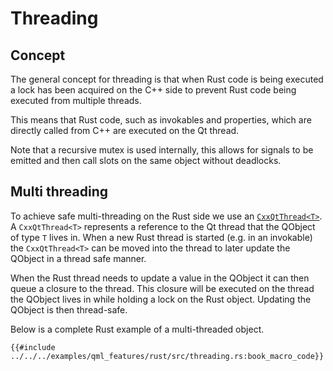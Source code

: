 <!--
SPDX-FileCopyrightText: 2022 Klarälvdalens Datakonsult AB, a KDAB Group company <info@kdab.com>
SPDX-FileContributor: Andrew Hayzen <andrew.hayzen@kdab.com>

SPDX-License-Identifier: MIT OR Apache-2.0
-->

# Threading

## Concept

The general concept for threading is that when Rust code is being executed a lock has been acquired on the C++ side to prevent Rust code being executed from multiple threads.

This means that Rust code, such as invokables and properties, which are directly called from C++ are executed on the Qt thread.

Note that a recursive mutex is used internally, this allows for signals to be emitted and then call slots on the same object without deadlocks.

## Multi threading

To achieve safe multi-threading on the Rust side we use an [`CxxQtThread<T>`](../qobject/cxxqtthread.md).
A `CxxQtThread<T>` represents a reference to the Qt thread that the QObject of type `T` lives in.
When a new Rust thread is started (e.g. in an invokable) the `CxxQtThread<T>` can be moved into the thread to later update the QObject in a thread safe manner.

When the Rust thread needs to update a value in the QObject it can then queue a closure to the thread.
This closure will be executed on the thread the QObject lives in while holding a lock on the Rust object.
Updating the QObject is then thread-safe.

Below is a complete Rust example of a multi-threaded object.

```rust,ignore,noplayground
{{#include ../../../examples/qml_features/rust/src/threading.rs:book_macro_code}}
```
